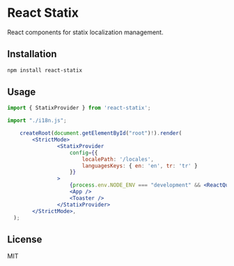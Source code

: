 # React Statix

React components for statix localization management.

## Installation

```bash
npm install react-statix
```

## Usage

```jsx
import { StatixProvider } from 'react-statix';

import "./i18n.js";

    createRoot(document.getElementById("root")!).render(
        <StrictMode>
                <StatixProvider
                    config={{
                        localePath: '/locales',
                        languagesKeys: { en: 'en', tr: 'tr' }
                    }}
                >
                    {process.env.NODE_ENV === "development" && <ReactQueryDevtools />}
                    <App />
                    <Toaster />
                </StatixProvider>
        </StrictMode>,
  );
```

## License

MIT

